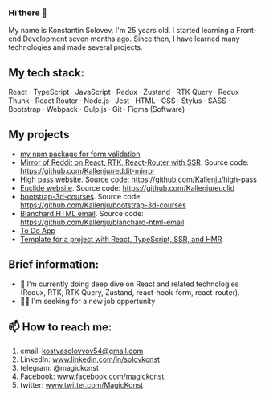 ### Hi there 👋
My name is Konstantin Solovev. I'm 25 years old.
I started learning a Front-end Development seven months ago. Since then, I have learned many technologies and made several projects.


## My tech stack:
React · TypeScript · JavaScript · Redux · Zustand · RTK Query · Redux Thunk · React Router · Node.js · Jest · HTML · CSS · Stylus · SASS · Bootstrap · Webpack · Gulp.js · Git · Figma (Software)


## My projects
- [my npm package for form validation](https://github.com/Kallenju/simpower-validation)
- [Mirror of Reddit on React, RTK, React-Router with SSR](http://ec2-3-126-240-154.eu-central-1.compute.amazonaws.com). Source code: https://github.com/Kallenju/reddit-mirror
- [High pass website](https://kallenju.github.io/high-pass/). Source code: https://github.com/Kallenju/high-pass
- [Euclide website](https://kallenju.github.io/euclid/). Source code: https://github.com/Kallenju/euclid
- [bootstrap-3d-courses](https://kallenju.github.io/bootstrap-3d-courses/). Source code: https://github.com/Kallenju/bootstrap-3d-courses
- [Blanchard HTML email](https://kallenju.github.io/blanchard-html-email/). Source code: https://github.com/Kallenju/blanchard-html-email
- [To Do App](https://github.com/Kallenju/ToDoApp)
- [Template for a project with React, TypeScript, SSR, and HMR](https://github.com/Kallenju/template-for-react-ts-ssr-hmr)


## Brief information:
- 🌱 I’m currently doing deep dive on React and related technologies (Redux, RTK, RTK Query, Zustand, react-hook-form, react-router).
- 🧑‍💼 I'm seeking for a new job oppertunity


## 📫 How to reach me:
1) email: kostyasolovyov54@gmail.com
2) LinkedIn: www.linkedin.com/in/solovkonst
3) telegram: @magickonst
4) Facebook: www.facebook.com/magickonst
5) twitter: www.twitter.com/MagicKonst
